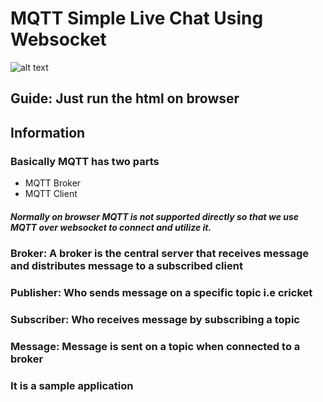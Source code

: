 # MQTT Simple Live Chat Using Websocket 
![alt text](https://i.imgur.com/H9kdaz7.jpg "image Title")
## Guide: Just run the html on browser
## Information 
### Basically MQTT has two parts 
- MQTT Broker 
- MQTT Client 


##### Normally on browser MQTT is not supported directly so that we use MQTT over websocket to connect and utilize it. 

### Broker: A broker is the central server that receives message and distributes message to a subscribed client 

### Publisher: Who sends message on a specific topic i.e cricket 
### Subscriber: Who receives message by subscribing a topic 
### Message: Message is sent on a topic when connected to a broker 


### It is a sample application
